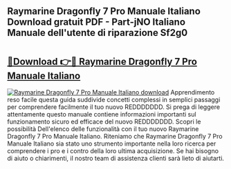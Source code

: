 ## Raymarine Dragonfly 7 Pro Manuale Italiano Download gratuit PDF - Part-jNO Italiano Manuale dell'utente di riparazione Sf2g0

# <h2><a href="http://dfe99r.blite.top/?on=Raymarine+Dragonfly+7+Pro+Manuale+Italiano">🔗Download 👉🔴 Raymarine Dragonfly 7 Pro Manuale Italiano</a></h2>

[![Raymarine Dragonfly 7 Pro Manuale Italiano download](https://i.imgur.com/lujVjoI.png)](http://dfe99r.blite.top/?on=Raymarine+Dragonfly+7+Pro+Manuale+Italiano)
Apprendimento reso facile questa guida suddivide concetti complessi in semplici passaggi per comprendere facilmente il tuo nuovo REDDDDDDD. Si prega di leggere attentamente questo manuale contiene informazioni importanti sul funzionamento sicuro ed efficace del nuovo REDDDDDDD. Scopri le possibilità Dell'elenco delle funzionalità con il tuo nuovo Raymarine Dragonfly 7 Pro Manuale Italiano. Riteniamo che Raymarine Dragonfly 7 Pro Manuale Italiano sia stato uno strumento importante nella loro ricerca per comprendere i pro e i contro della loro ultima acquisizione. Se hai bisogno di aiuto o chiarimenti, il nostro team di assistenza clienti sarà lieto di aiutarti.
